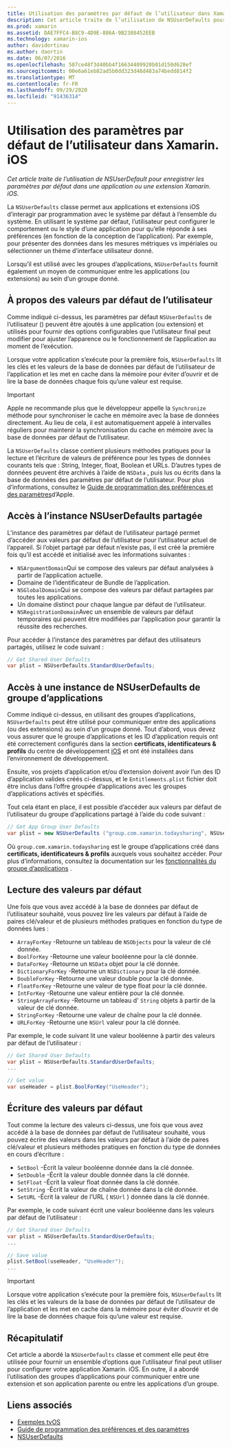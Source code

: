 ```yaml
---
title: Utilisation des paramètres par défaut de l’utilisateur dans Xamarin. iOS
description: Cet article traite de l’utilisation de NSUserDefaults pour enregistrer les paramètres par défaut dans une application ou une extension Xamarin iOS. Il décrit NSUserDefaults à un niveau élevé et explique comment lire et écrire des valeurs.
ms.prod: xamarin
ms.assetid: DAE7FFC4-B8C9-4D9E-886A-9B2388452EEB
ms.technology: xamarin-ios
author: davidortinau
ms.author: daortin
ms.date: 06/07/2016
ms.openlocfilehash: 587ce48f3d40bb4f16634409920b01d150d628ef
ms.sourcegitcommit: 00e6a61eb82ad5b0dd323d48d483a74bedd814f2
ms.translationtype: MT
ms.contentlocale: fr-FR
ms.lasthandoff: 09/29/2020
ms.locfileid: "91436314"
---
```

# <a name="working-with-user-defaults-in-xamarinios"></a>Utilisation des paramètres par défaut de l’utilisateur dans Xamarin. iOS

_Cet article traite de l’utilisation de NSUserDefault pour enregistrer les paramètres par défaut dans une application ou une extension Xamarin. iOS._

La `NSUserDefaults` classe permet aux applications et extensions iOS d’interagir par programmation avec le système par défaut à l’ensemble du système. En utilisant le système par défaut, l’utilisateur peut configurer le comportement ou le style d’une application pour qu’elle réponde à ses préférences (en fonction de la conception de l’application). Par exemple, pour présenter des données dans les mesures métriques vs impériales ou sélectionner un thème d’interface utilisateur donné.

Lorsqu’il est utilisé avec les groupes d’applications, `NSUserDefaults` fournit également un moyen de communiquer entre les applications (ou extensions) au sein d’un groupe donné.

<a name="About-User-Defaults"></a>

## <a name="about-user-defaults"></a>À propos des valeurs par défaut de l’utilisateur

Comme indiqué ci-dessus, les paramètres par défaut `NSUserDefaults` de l’utilisateur () peuvent être ajoutés à une application (ou extension) et utilisés pour fournir des options configurables que l’utilisateur final peut modifier pour ajuster l’apparence ou le fonctionnement de l’application au moment de l’exécution.

Lorsque votre application s’exécute pour la première fois, `NSUserDefaults` lit les clés et les valeurs de la base de données par défaut de l’utilisateur de l’application et les met en cache dans la mémoire pour éviter d’ouvrir et de lire la base de données chaque fois qu’une valeur est requise. 

> [!IMPORTANT]
> Apple ne recommande plus que le développeur appelle la `Synchronize` méthode pour synchroniser le cache en mémoire avec la base de données directement. Au lieu de cela, il est automatiquement appelé à intervalles réguliers pour maintenir la synchronisation du cache en mémoire avec la base de données par défaut de l’utilisateur.

La `NSUserDefaults` classe contient plusieurs méthodes pratiques pour la lecture et l’écriture de valeurs de préférence pour les types de données courants tels que : String, Integer, float, Boolean et URLs. D’autres types de données peuvent être archivés à l’aide de `NSData` , puis lus ou écrits dans la base de données des paramètres par défaut de l’utilisateur. Pour plus d’informations, consultez le [Guide de programmation des préférences et des paramètres](https://developer.apple.com/library/mac/documentation/Cocoa/Conceptual/UserDefaults/Introduction/Introduction.html#//apple_ref/doc/uid/10000059i)d’Apple.

<a name="Accessing-the-Shared-NSUserDefaults-Instance"></a>

## <a name="accessing-the-shared-nsuserdefaults-instance"></a>Accès à l’instance NSUserDefaults partagée 

L’instance des paramètres par défaut de l’utilisateur partagé permet d’accéder aux valeurs par défaut de l’utilisateur pour l’utilisateur actuel de l’appareil. Si l’objet partagé par défaut n’existe pas, il est créé la première fois qu’il est accédé et initialisé avec les informations suivantes :

- `NSArgumentDomain`Qui se compose des valeurs par défaut analysées à partir de l’application actuelle.
- Domaine de l’identificateur de Bundle de l’application.
- `NSGlobalDomain`Qui se compose des valeurs par défaut partagées par toutes les applications.
- Un domaine distinct pour chaque langue par défaut de l’utilisateur.
- `NSRegistrationDomain`Avec un ensemble de valeurs par défaut temporaires qui peuvent être modifiées par l’application pour garantir la réussite des recherches.

Pour accéder à l’instance des paramètres par défaut des utilisateurs partagés, utilisez le code suivant :

```csharp
// Get Shared User Defaults
var plist = NSUserDefaults.StandardUserDefaults;
```

<a name="Accessing-an-App-Group-NSUserDefaults-Instance"></a>

## <a name="accessing-an-app-group-nsuserdefaults-instance"></a>Accès à une instance de NSUserDefaults de groupe d’applications

Comme indiqué ci-dessus, en utilisant des groupes d’applications, `NSUserDefaults` peut être utilisé pour communiquer entre des applications (ou des extensions) au sein d’un groupe donné. Tout d’abord, vous devez vous assurer que le groupe d’applications et les ID d’application requis ont été correctement configurés dans la section **certificats, identificateurs & profils** du centre de développement [iOS](https://developer.apple.com/devcenter/ios/) et ont été installées dans l’environnement de développement.

Ensuite, vos projets d’application et/ou d’extension doivent avoir l’un des ID d’application valides créés ci-dessus, et le `Entitlements.plist` fichier doit être inclus dans l’offre groupée d’applications avec les groupes d’applications activés et spécifiés.

Tout cela étant en place, il est possible d’accéder aux valeurs par défaut de l’utilisateur du groupe d’applications partagé à l’aide du code suivant :

```csharp
// Get App Group User Defaults
var plist = new NSUserDefaults ("group.com.xamarin.todaysharing", NSUserDefaultsType.SuiteName);
```

Où `group.com.xamarin.todaysharing` est le groupe d’applications créé dans **certificats, identificateurs & profils** auxquels vous souhaitez accéder. Pour plus d’informations, consultez la documentation sur les [fonctionnalités du groupe d’applications](~/ios/deploy-test/provisioning/capabilities/app-groups-capabilities.md) .

<a name="Reading-Default-Values"></a>

## <a name="reading-default-values"></a>Lecture des valeurs par défaut

Une fois que vous avez accédé à la base de données par défaut de l’utilisateur souhaité, vous pouvez lire les valeurs par défaut à l’aide de paires clé/valeur et de plusieurs méthodes pratiques en fonction du type de données lues :

- `ArrayForKey` -Retourne un tableau de `NSObjects` pour la valeur de clé donnée.
- `BoolForKey` -Retourne une valeur booléenne pour la clé donnée.
- `DataForKey` -Retourne un `NSData` objet pour la clé donnée.
- `DictionaryForKey` -Retourne un `NSDictionary` pour la clé donnée.
- `DoubleForKey` -Retourne une valeur double pour la clé donnée.
- `FloatForKey` -Retourne une valeur de type float pour la clé donnée.
- `IntForKey` -Retourne une valeur entière pour la clé donnée.
- `StringArrayForKey` -Retourne un tableau d' `String` objets à partir de la valeur de clé donnée.
- `StringForKey` -Retourne une valeur de chaîne pour la clé donnée.
- `URLForKey` -Retourne une `NSUrl` valeur pour la clé donnée.

Par exemple, le code suivant lit une valeur booléenne à partir des valeurs par défaut de l’utilisateur :

```csharp
// Get Shared User Defaults
var plist = NSUserDefaults.StandardUserDefaults;
...

// Get value
var useHeader = plist.BoolForKey("UseHeader");

```

<a name="Writing-Default-Values"></a>

## <a name="writing-default-values"></a>Écriture des valeurs par défaut

Tout comme la lecture des valeurs ci-dessus, une fois que vous avez accédé à la base de données par défaut de l’utilisateur souhaité, vous pouvez écrire des valeurs dans les valeurs par défaut à l’aide de paires clé/valeur et plusieurs méthodes pratiques en fonction du type de données en cours d’écriture :

- `SetBool` -Écrit la valeur booléenne donnée dans la clé donnée.
- `SetDouble` -Écrit la valeur double donnée dans la clé donnée.
- `SetFloat` -Écrit la valeur float donnée dans la clé donnée.
- `SetString` -Écrit la valeur de chaîne donnée dans la clé donnée.
- `SetURL` -Écrit la valeur de l’URL ( `NSUrl` ) donnée dans la clé donnée.

Par exemple, le code suivant écrit une valeur booléenne dans les valeurs par défaut de l’utilisateur :

```csharp
// Get Shared User Defaults
var plist = NSUserDefaults.StandardUserDefaults;
...

// Save value
plist.SetBool(useHeader, "UseHeader");
...

```

> [!IMPORTANT]
> Lorsque votre application s’exécute pour la première fois, `NSUserDefaults` lit les clés et les valeurs de la base de données par défaut de l’utilisateur de l’application et les met en cache dans la mémoire pour éviter d’ouvrir et de lire la base de données chaque fois qu’une valeur est requise.

<a name="Summary"></a>

## <a name="summary"></a>Récapitulatif

Cet article a abordé la `NSUserDefaults` classe et comment elle peut être utilisée pour fournir un ensemble d’options que l’utilisateur final peut utiliser pour configurer votre application Xamarin. iOS. En outre, il a abordé l’utilisation des groupes d’applications pour communiquer entre une extension et son application parente ou entre les applications d’un groupe.

## <a name="related-links"></a>Liens associés

- [Exemples tvOS](/samples/browse/?products=xamarin&term=Xamarin.iOS%2btvOS)
- [Guide de programmation des préférences et des paramètres](https://developer.apple.com/library/mac/documentation/Cocoa/Conceptual/UserDefaults/Introduction/Introduction.html#//apple_ref/doc/uid/10000059i)
- [NSUserDefaults](https://developer.apple.com/library/mac/documentation/Cocoa/Reference/Foundation/Classes/NSUserDefaults_Class/#//apple_ref/doc/constant_group/NSUserDefaults_Domains)